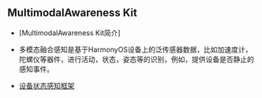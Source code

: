 ## MultimodalAwareness Kit

- [MultimodalAwareness Kit简介]
- 多模态融合感知是基于HarmonyOS设备上的泛传感器数据，比如加速度计，陀螺仪等器件，进行活动，状态，姿态等的识别，例如，提供设备是否静止的感知事件。

- [设备状态感知框架](../device/stationary-guidelines.md)